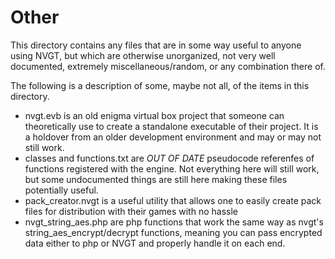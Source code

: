 # Other
This directory contains any files that are in some way useful to anyone using NVGT, but which are otherwise unorganized, not very well documented, extremely miscellaneous/random, or any combination there of.

The following is a description of some, maybe not all, of the items in this directory.
* nvgt.evb is an old enigma virtual box project that someone can theoretically use to create a standalone executable of their project. It is a holdover from an older development environment and may or may not still work.
* classes and functions.txt are *OUT OF DATE* pseudocode referenfes of functions registered with the engine. Not everything here will still work, but some undocumented things are still here making these files potentially useful.
* pack_creator.nvgt is a useful utility that allows one to easily create pack files for distribution with their games with no hassle
* nvgt_string_aes.php are php functions that work the same way as nvgt's string_aes_encrypt/decrypt functions, meaning you can pass encrypted data either to php or NVGT and properly handle it on each end.
